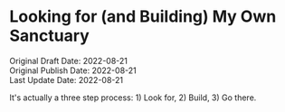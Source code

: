 # Looking for (and Building) My Own Sanctuary

Original Draft Date: 2022-08-21  
Original Publish Date: 2022-08-21  
Last Update Date: 2022-08-21

It's actually a three step process: 1) Look for, 2) Build, 3) Go there.

